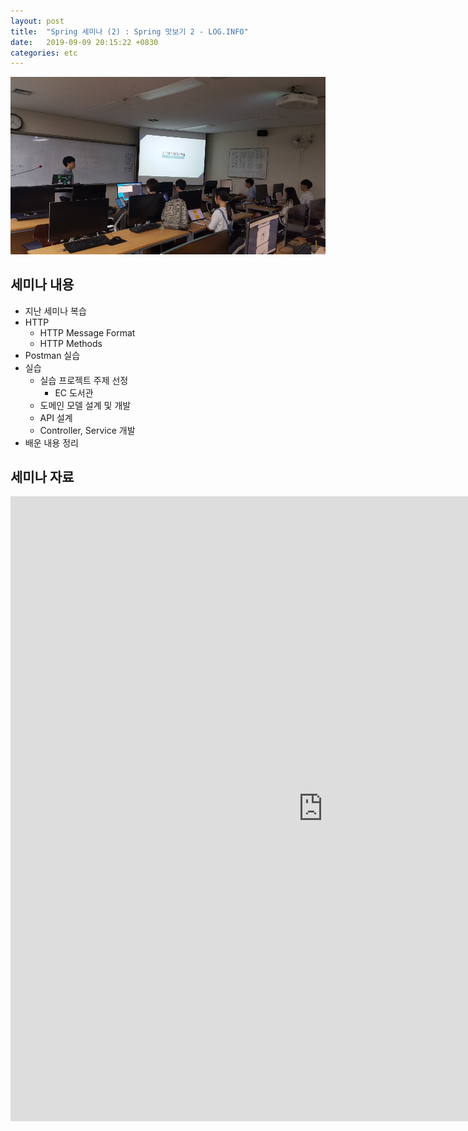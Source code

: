 ```yaml
---
layout: post
title:  "Spring 세미나 (2) : Spring 맛보기 2 - LOG.INFO"
date:   2019-09-09 20:15:22 +0830
categories: etc
---
```


![seminar](/assets/images/SecondSeminar.jpg)

## 세미나 내용

- 지난 세미나 복습
- HTTP
  - HTTP Message Format
  - HTTP Methods
- Postman 실습
- 실습
  - 실습 프로젝트 주제 선정
    - EC 도서관
  - 도메인 모델 설계 및 개발
  - API 설계
  - Controller, Service 개발
- 배운 내용 정리

## 세미나 자료

<embed src="https://heechanyang.github.io/assets/pdfs/SpringFramework맛보기2.pdf" type="application/pdf" width="1000px" height="1000px" />
